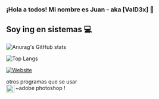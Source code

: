 ### ¡Hola a todos! Mi nombre es Juan - aka [ValD3x] 👋

## Soy ing en sistemas :computer:

![Anurag's GitHub stats](https://github-readme-stats.vercel.app/api?username=valdex55&show_icons=true&theme=tokyonight)

![Top Langs](https://github-readme-stats.vercel.app/api/top-langs/?username=valdex55&show_icons=true&theme=tokyonight)

[![Website](https://img.shields.io/website?url=https%3A%2F%2Fwww.google.com%2F&up_message=sigueme&up_color=blue&style=plastic)](https://www.google.com/)

otros programas que se usar
<br>
~adobe photoshop [<img align="left" alt="adobe" width="22px"
src="https://cdn.jsdelivr.net/npm/simple-icons@3.13.0/icons/adobephotoshop.svg"/>][Adobe]!

[Adobe]:https://www.adobe.com/mx/products/photoshop.html
